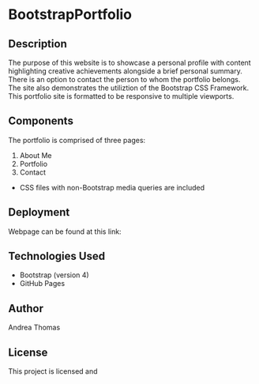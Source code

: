 # BootstrapPortfolio

## Description

The purpose of this website is to showcase a personal profile with content highlighting creative achievements alongside a brief personal summary.
There is an option to contact the person to whom the portfolio belongs.  
The site also demonstrates the utiliztion of the Bootstrap CSS Framework. 
This portfolio site is formatted to be responsive to multiple viewports. 

## Components

The portfolio is comprised of three pages:

1. About Me
2. Portfolio
3. Contact

* CSS files with non-Bootstrap media queries are included

## Deployment

Webpage can be found at this link: 

## Technologies Used

* Bootstrap (version 4)
* GitHub Pages

## Author

Andrea Thomas

## License 

This project is licensed and 

